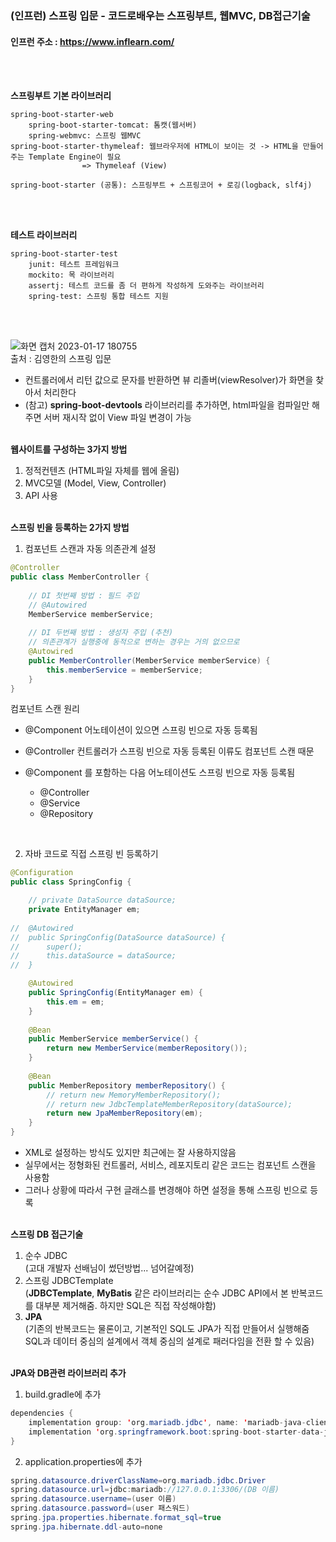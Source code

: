 ### (인프런) 스프링 입문 - 코드로배우는 스프링부트, 웹MVC, DB접근기술
#### 인프런 주소 : https://www.inflearn.com/
<br><br>

**스프링부트 기본 라이브러리**
```
spring-boot-starter-web
	spring-boot-starter-tomcat: 톰캣(웹서버)
	spring-webmvc: 스프링 웹MVC
spring-boot-starter-thymeleaf: 웹브라우저에 HTML이 보이는 것 -> HTML을 만들어주는 Template Engine이 필요
				=> Thymeleaf (View)

spring-boot-starter (공통): 스프링부트 + 스프링코어 + 로깅(logback, slf4j)
```
<br><br>

**테스트 라이브러리**
```
spring-boot-starter-test
	junit: 테스트 프레임워크
	mockito: 목 라이브러리
	assertj: 테스트 코드를 좀 더 편하게 작성하게 도와주는 라이브러리
	spring-test: 스프링 통합 테스트 지원
```
<br><br>

![화면 캡처 2023-01-17 180755](https://user-images.githubusercontent.com/114986610/212855861-8a30af47-7abb-4f03-a5f6-415ee5a81ea9.png) \
출처 : 김영한의 스프링 입문

- 컨트롤러에서 리턴 값으로 문자를 반환하면 뷰 리졸버(viewResolver)가 화면을 찾아서 처리한다
- (참고) **spring-boot-devtools** 라이브러리를 추가하면, html파일을 컴파일만 해주면 서버 재시작 없이 View 파일 변경이 가능
<br><br>

**웹사이트를 구성하는 3가지 방법**
1. 정적컨텐츠 (HTML파일 자체를 웹에 올림)
2. MVC모델 (Model, View, Controller)
3. API 사용
<br><br>

**스프링 빈을 등록하는 2가지 방법**

1. 컴포넌트 스캔과 자동 의존관계 설정
``` java
@Controller
public class MemberController {
	
	// DI 첫번째 방법 : 필드 주입
	// @Autowired
	MemberService memberService;
	
	// DI 두번째 방법 : 생성자 주입 (추천)
	// 의존관계가 실행중에 동적으로 변하는 경우는 거의 없으므로
	@Autowired
	public MemberController(MemberService memberService) {
		this.memberService = memberService;
	}
}
```

컴포넌트 스캔 원리
- @Component 어노테이션이 있으면 스프링 빈으로 자동 등록됨
- @Controller 컨트롤러가 스프링 빈으로 자동 등록된 이류도 컴포넌트 스캔 때문

- @Component 를 포함하는 다음 어노테이션도 스프링 빈으로 자동 등록됨
	- @Controller
	- @Service
	- @Repository
<br>

2. 자바 코드로 직접 스프링 빈 등록하기
``` java
@Configuration
public class SpringConfig {

	// private DataSource dataSource;
	private EntityManager em;
	
//	@Autowired
//	public SpringConfig(DataSource dataSource) {
//		super();
//		this.dataSource = dataSource;
//	}

	@Autowired
	public SpringConfig(EntityManager em) {
		this.em = em;
	}
	
	@Bean
	public MemberService memberService() {
		return new MemberService(memberRepository());
	}
	
	@Bean
	public MemberRepository memberRepository() {
		// return new MemoryMemberRepository();
		// return new JdbcTemplateMemberRepository(dataSource);
		return new JpaMemberRepository(em);
	}
}
```

- XML로 설정하는 방식도 있지만 최근에는 잘 사용하지않음
- 실무에서는 정형화된 컨트롤러, 서비스, 레포지토리 같은 코드는 컴포넌트 스캔을 사용함
- 그러나 상황에 따라서 구현 글래스를 변경해야 하면 설정을 통해 스프링 빈으로 등록
<br><br>

**스프링 DB 접근기술**
1. 순수 JDBC \
(고대 개발자 선배님이 썼던방법... 넘어갈예정)
2. 스프링 JDBCTemplate \
(**JDBCTemplate**, **MyBatis** 같은 라이브러리는 순수 JDBC API에서 본 반복코드를 대부분 제거해줌. 하지만 SQL은 직접 작성해야함)
3. **JPA** \
(기존의 반복코드는 물론이고, 기본적인 SQL도 JPA가 직접 만들어서 실행해줌 \
SQL과 데이터 중심의 설계에서 객체 중심의 설계로 패러다임을 전환 할 수 있음)
<br><br>

**JPA와 DB관련 라이브러리 추가**
1. build.gradle에 추가
``` java
dependencies {
	implementation group: 'org.mariadb.jdbc', name: 'mariadb-java-client', version: '2.7.3'
	implementation 'org.springframework.boot:spring-boot-starter-data-jpa'
}
```

2. application.properties에 추가
``` java
spring.datasource.driverClassName=org.mariadb.jdbc.Driver
spring.datasource.url=jdbc:mariadb://127.0.0.1:3306/(DB 이름)
spring.datasource.username=(user 이름)
spring.datasource.password=(user 패스워드)
spring.jpa.properties.hibernate.format_sql=true
spring.jpa.hibernate.ddl-auto=none
```
